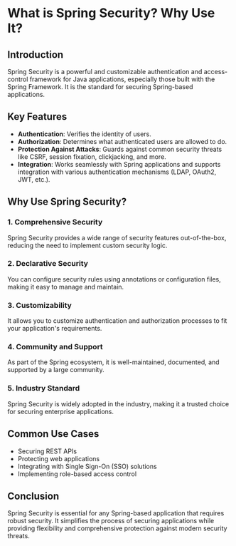# What is Spring Security? Why Use It?

## Introduction

Spring Security is a powerful and customizable authentication and access-control framework for Java applications, especially those built with the Spring Framework. It is the standard for securing Spring-based applications.

## Key Features

- **Authentication**: Verifies the identity of users.
- **Authorization**: Determines what authenticated users are allowed to do.
- **Protection Against Attacks**: Guards against common security threats like CSRF, session fixation, clickjacking, and more.
- **Integration**: Works seamlessly with Spring applications and supports integration with various authentication mechanisms (LDAP, OAuth2, JWT, etc.).

## Why Use Spring Security?

### 1. Comprehensive Security

Spring Security provides a wide range of security features out-of-the-box, reducing the need to implement custom security logic.

### 2. Declarative Security

You can configure security rules using annotations or configuration files, making it easy to manage and maintain.

### 3. Customizability

It allows you to customize authentication and authorization processes to fit your application's requirements.

### 4. Community and Support

As part of the Spring ecosystem, it is well-maintained, documented, and supported by a large community.

### 5. Industry Standard

Spring Security is widely adopted in the industry, making it a trusted choice for securing enterprise applications.

## Common Use Cases

- Securing REST APIs
- Protecting web applications
- Integrating with Single Sign-On (SSO) solutions
- Implementing role-based access control

## Conclusion

Spring Security is essential for any Spring-based application that requires robust security. It simplifies the process of securing applications while providing flexibility and comprehensive protection against modern security threats.
